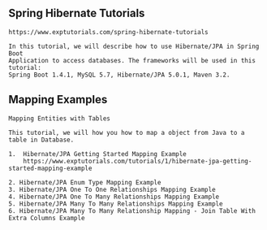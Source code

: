## Spring Hibernate Tutorials

	https://www.exptutorials.com/spring-hibernate-tutorials

	In this tutorial, we will describe how to use Hibernate/JPA in Spring Boot 
	Application to access databases. The frameworks will be used in this tutorial: 
	Spring Boot 1.4.1, MySQL 5.7, Hibernate/JPA 5.0.1, Maven 3.2.


## Mapping Examples

	Mapping Entities with Tables

	This tutorial, we will how you how to map a object from Java to a table in Database.

	1. 	Hibernate/JPA Getting Started Mapping Example
		https://www.exptutorials.com/tutorials/1/hibernate-jpa-getting-started-mapping-example

	2. Hibernate/JPA Enum Type Mapping Example
	3. Hibernate/JPA One To One Relationships Mapping Example
	4. Hibernate/JPA One To Many Relationships Mapping Example
	5. Hibernate/JPA Many To Many Relationships Mapping Example
	6. Hibernate/JPA Many To Many Relationship Mapping - Join Table With Extra Columns Example